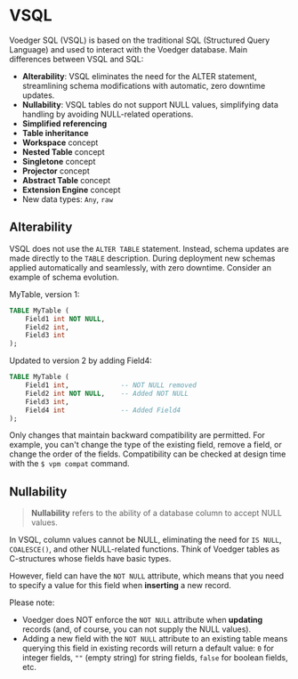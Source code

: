 # VSQL

Voedger SQL (VSQL) is based on the traditional SQL (Structured Query Language) and used to interact with the Voedger database.  Main differences between VSQL and SQL:

- **Alterability**: VSQL eliminates the need for the ALTER statement, streamlining schema modifications with automatic, zero downtime updates. 
- **Nullability**: VSQL tables do not support NULL values, simplifying data handling by avoiding NULL-related operations. 
- **Simplified referencing**
- **Table inheritance**
- **Workspace** concept
- **Nested Table** concept
- **Singletone** concept
- **Projector** concept
- **Abstract Table** concept
- **Extension Engine** concept
- New data types: `Any`, `raw`

## Alterability

VSQL does not use the `ALTER TABLE` statement. Instead, schema updates are made directly to the `TABLE` description. During deployment new schemas applied automatically and seamlessly, with zero downtime. Consider an example of schema evolution.

MyTable, version 1:
```sql
TABLE MyTable (
    Field1 int NOT NULL,
    Field2 int,
    Field3 int
);
```

Updated to version 2 by adding Field4:
```sql
TABLE MyTable (
    Field1 int,             -- NOT NULL removed
    Field2 int NOT NULL,    -- Added NOT NULL
    Field3 int,
    Field4 int              -- Added Field4
);
```

Only changes that maintain backward compatibility are permitted. For example, you can't change the type of the existing field, remove a field, or change the order of the fields. Compatibility can be checked at design time with the `$ vpm compat` command.

## Nullability

> **Nullability** refers to the ability of a database column to accept NULL values. 

In VSQL, column values cannot be NULL, eliminating the need for `IS NULL`, `COALESCE()`, and other NULL-related functions. Think of Voedger tables as C-structures whose fields have basic types.

However, field can have the `NOT NULL` attribute, which means that you need to specify a value for this field when **inserting** a new record. 

Please note:

- Voedger does NOT enforce the `NOT NULL` attribute when **updating** records (and, of course, you can not supply the NULL values).
- Adding a new field with the `NOT NULL` attribute to an existing table means querying this field in existing records will return a default value: `0` for integer fields, `""` (empty string) for string fields, `false` for boolean fields, etc.